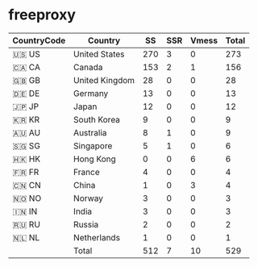 # freeproxy

|CountryCode|Country|SS|SSR|Vmess|Total|
|  ----  | ----  |  ----  | ----  |  ----  | ----  |
|🇺🇸 US|United States|270|3|0|273|
|🇨🇦 CA|Canada|153|2|1|156|
|🇬🇧 GB|United Kingdom|28|0|0|28|
|🇩🇪 DE|Germany|13|0|0|13|
|🇯🇵 JP|Japan|12|0|0|12|
|🇰🇷 KR|South Korea|9|0|0|9|
|🇦🇺 AU|Australia|8|1|0|9|
|🇸🇬 SG|Singapore|5|1|0|6|
|🇭🇰 HK|Hong Kong|0|0|6|6|
|🇫🇷 FR|France|4|0|0|4|
|🇨🇳 CN|China|1|0|3|4|
|🇳🇴 NO|Norway|3|0|0|3|
|🇮🇳 IN|India|3|0|0|3|
|🇷🇺 RU|Russia|2|0|0|2|
|🇳🇱 NL|Netherlands|1|0|0|1|
||Total|512|7|10|529|

